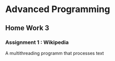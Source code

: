# Advanced Programming 
## Home Work 3
### Assignment 1 : Wikipedia
A multithreading programm that processes text

